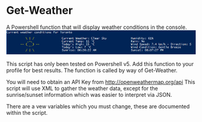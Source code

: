 # Get-Weather
A Powershell function that will display weather conditions in the console. 
![Alt text](/get-weather_ss.png?raw=true "Get-Weather Screenshot")

This script has only been tested on Powershell v5. Add this function to your profile for best results.
The function is called by way of Get-Weather. 

You will need to obtain an API Key from http://openweathermap.org/api
This script will use XML to gather the weather data, except for the sunrise/sunset information which was easier to interpret via JSON.

There are a vew variables which you must change, these are documented within the script.
